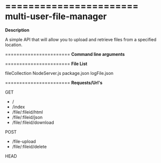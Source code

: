 =======================
multi-user-file-manager
=======================
**Description**

A simple API that will allow you to upload and retrieve files from a specified location.

=======================
**Command line arguments**

=======================
**File List**

fileCollection
NodeServer.js
package.json
logFile.json

=======================
**Requests/Url's**

GET
* /
* /index
* /file/:fileid/html
* /file/:fileid/json
* /file/:fileid/download

POST
* /file-upload
* /file/:fileid/delete

HEAD